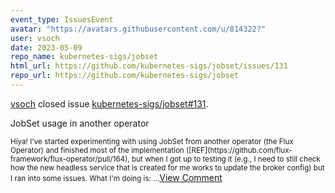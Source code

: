```yaml
---
event_type: IssuesEvent
avatar: "https://avatars.githubusercontent.com/u/814322?"
user: vsoch
date: 2023-05-09
repo_name: kubernetes-sigs/jobset
html_url: https://github.com/kubernetes-sigs/jobset/issues/131
repo_url: https://github.com/kubernetes-sigs/jobset
---
```


<a href='https://github.com/vsoch' target='_blank'>vsoch</a> closed issue <a href='https://github.com/kubernetes-sigs/jobset/issues/131' target='_blank'>kubernetes-sigs/jobset#131</a>.

<p>JobSet usage in another operator</p><small>Hiya! I've started experimenting with using JobSet from another operator (the Flux Operator) and finished most of the implementation ([REF](https://github.com/flux-framework/flux-operator/pull/164), but when I got up to testing it (e.g., I need to still check how the new headless service that is created for me works to update the broker config) but I ran into some issues. What I'm doing is:...</small><a href='https://github.com/kubernetes-sigs/jobset/issues/131' target='_blank'>View Comment</a>